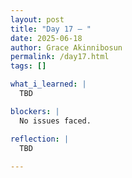 ```yaml
---
layout: post
title: "Day 17 – "
date: 2025-06-18
author: Grace Akinnibosun
permalink: /day17.html
tags: []

what_i_learned: |
  TBD

blockers: |
  No issues faced.

reflection: |
  TBD
 
---
```


